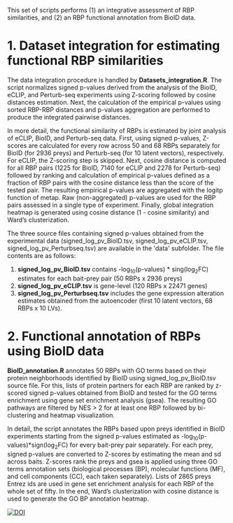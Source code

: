 This set of scripts performs (1) an integrative assessment of RBP similarities, and (2) an RBP functional annotation from BioID data.
# 1. Dataset integration for estimating functional RBP similarities
The data integration procedure is handled by **Datasets_integration.R**. The script normalizes signed p-values derived from the analysis of the BioID, eCLIP, and Perturb-seq experiments using Z-scoring followed by cosine distances estimation. Next, the calculation of the empirical p-values using sorted RBP-RBP distances and p-values aggregation are performed to produce the integrated pairwise distances.

In more detail, the functional similarity of RBPs is estimated by joint analysis of eCLIP, BioID, and Perturb-seq data. First, using signed p-values, Z-scores are calculated for every row across 50 and 68 RBPs separately for BioID (for 2936 preys) and Perturb-seq (for 10 latent vectors), respectively. For eCLIP, the Z-scoring step is skipped. 
Next, cosine distance is computed for all RBP pairs (1225 for BioID, 7140 for eCLIP and 2278 for Perturb-seq) followed by ranking and calculation of empirical p-values defined as a fraction of RBP pairs with the cosine distance less than the score of the tested pair. The resulting empirical p-values are aggregated with the logitp function of metap. Raw (non-aggregated) p-values are used for the RBP pairs assessed in a single type of experiment. Finally, global integration heatmap is generated using cosine distance (1 - cosine similarity) and Ward’s clusterization.

The three source files containing signed p-values obtained from the experimental data (signed_log_pv_BioID.tsv, signed_log_pv_eCLIP.tsv, signed_log_pv_Perturbseq.tsv) are available in the 'data' subfolder.
The file contents are as follows:
1. **signed_log_pv_BioID.tsv** contains -log<sub>10</sub>(p-values) * sing(log<sub>2</sub>FC) estimates for each bait-prey pair (50 RBPs x 2936 preys)
2. **signed_log_pv_eCLIP.tsv** is gene-level (120 RBPs x 22471 genes)
3. **signed_log_pv_Perturbseq.tsv** includes the gene expression alteration estimates obtained from the autoencoder (first 10 latent vectors, 68 RBPs x 10 LVs).

# 2. Functional annotation of RBPs using BioID data
**BioID_annotation.R** annotates 50 RBPs with GO terms based on their protein neighborhoods identified by BioID using signed_log_pv_BioID.tsv source file. For this, lists of protein partners for each RBP are ranked by z-scored signed p-values obtained from BioID and tested for the GO terms enrichment using gene set enrichment analysis (gsea). The resulting GO pathways are filtered by NES > 2 for at least one RBP followed by bi-clustering and heatmap visualization.

In detail, the script annotates the RBPs based upon preys identified in BioID experiments starting from the signed p-values estimated as -log<sub>10</sub>(p-values)\*sign(log<sub>2</sub>FC) for every bait-prey pair separately. For each prey, signed p-values are converted to Z-scores by estimating the mean and sd across baits. Z-scores rank the preys and gsea is applied using three GO terms annotation sets (biological processes (BP), molecular functions (MF), and cell components (CC), each taken separately). Lists of 2865 preys Entrez ids are used in gene set enrichment analysis for each RBP of the whole set of fifty. In the end, Ward’s clusterization with cosine distance is used to generate the GO BP annotation heatmap.


[![DOI](https://zenodo.org/badge/DOI/10.5281/zenodo.10498278.svg)](https://doi.org/10.5281/zenodo.10498278)
